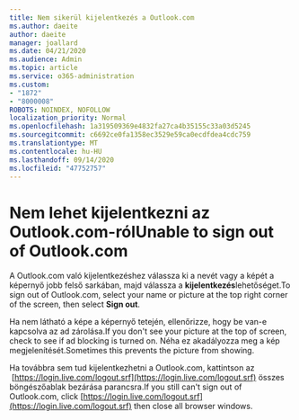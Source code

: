 ```yaml
---
title: Nem sikerül kijelentkezés a Outlook.com
ms.author: daeite
author: daeite
manager: joallard
ms.date: 04/21/2020
ms.audience: Admin
ms.topic: article
ms.service: o365-administration
ms.custom:
- "1872"
- "8000008"
ROBOTS: NOINDEX, NOFOLLOW
localization_priority: Normal
ms.openlocfilehash: 1a319509369e4832fa27ca4b35155c33a03d5245
ms.sourcegitcommit: c6692ce0fa1358ec3529e59ca0ecdfdea4cdc759
ms.translationtype: MT
ms.contentlocale: hu-HU
ms.lasthandoff: 09/14/2020
ms.locfileid: "47752757"
---
```

# <a name="unable-to-sign-out-of-outlookcom"></a><span data-ttu-id="b454f-102">Nem lehet kijelentkezni az Outlook.com-ról</span><span class="sxs-lookup"><span data-stu-id="b454f-102">Unable to sign out of Outlook.com</span></span>

<span data-ttu-id="b454f-103">A Outlook.com való kijelentkezéshez válassza ki a nevét vagy a képét a képernyő jobb felső sarkában, majd válassza a **kijelentkezés**lehetőséget.</span><span class="sxs-lookup"><span data-stu-id="b454f-103">To sign out of Outlook.com, select your name or picture at the top right corner of the screen, then select **Sign out**.</span></span>

<span data-ttu-id="b454f-104">Ha nem látható a képe a képernyő tetején, ellenőrizze, hogy be van-e kapcsolva az ad zárolása.</span><span class="sxs-lookup"><span data-stu-id="b454f-104">If you don't see your picture at the top of screen, check to see if ad blocking is turned on.</span></span> <span data-ttu-id="b454f-105">Néha ez akadályozza meg a kép megjelenítését.</span><span class="sxs-lookup"><span data-stu-id="b454f-105">Sometimes this prevents the picture from showing.</span></span>

<span data-ttu-id="b454f-106">Ha továbbra sem tud kijelentkezhetni a Outlook.com, kattintson az  [https://login.live.com/logout.srf](https://login.live.com/logout.srf) összes böngészőablak bezárása parancsra.</span><span class="sxs-lookup"><span data-stu-id="b454f-106">If you still can't sign out of Outlook.com, click [https://login.live.com/logout.srf](https://login.live.com/logout.srf) then close all browser windows.</span></span>
